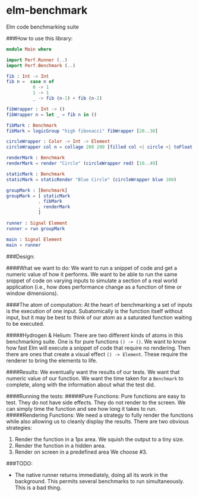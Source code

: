 elm-benchmark
=============

Elm code benchmarking suite

###How to use this library:
```elm
module Main where

import Perf.Runner (..)
import Perf.Benchmark (..)

fib : Int -> Int
fib n =  case n of
          0 -> 1
          1 -> 1
          _ -> fib (n-1) + fib (n-2)

fibWrapper : Int -> ()
fibWrapper n = let _ = fib n in ()

fibMark : Benchmark
fibMark = logicGroup "high fibonacci" fibWrapper [20..30]

circleWrapper : Color -> Int -> Element
circleWrapper col n = collage 200 200 [filled col <| circle <| toFloat n]

renderMark : Benchmark
renderMark = render "Circle" (circleWrapper red) [10..49]

staticMark : Benchmark
staticMark = staticRender "Blue Circle" (circleWrapper blue 100)

groupMark : [Benchmark]
groupMark = [ staticMark
            , fibMark
            , renderMark
            ]

runner : Signal Element
runner = run groupMark

main : Signal Element
main = runner
```


###Design:

####What we want to do:
We want to run a snippet of code and get a numeric value of how it performs.
We want to be able to run the same snippet of code on varying inputs to
simulate a section of a real world application (i.e., how does performance
change as a function of time or window dimensions).

####The atom of computation:
At the heart of benchmarking a set of inputs is the execution of one input.
Subatomically is the function itself without input, but it may be best to
think of our atom as a saturated function waiting to be executed.

#####Hydrogen & Helium:
There are two different kinds of atoms in this benchmarking suite.
One is for pure functions `() -> ()`. We want to know how fast Elm will
execute a snippet of code that require no rendering.
Then there are ones that create a visual effect `() -> Element`.
These require the renderer to bring the elements to life.

####Results:
We eventually want the results of our tests. We want that numeric value
of our function. We want the time taken for a `Benchmark` to complete, along
with the information about what the test did.

####Running the tests:
#####Pure Functions:
Pure functions are easy to test. They do not have side effects. They do not render to the screen. We can simply time the function and see how long it takes to run.
#####Rendering Functions:
We need a strategy to fully render the functions while also allowing us to cleanly display the results. There are two obvious strategies:
1. Render the function in a 1px area. We squish the output to a tiny size.
2. Render the function in a hidden area.
3. Render on screen in a predefined area
We choose #3.


###TODO:
* The native runner returns immediately, doing all its work in the background.
This permits several benchmarks to run simultaneously. This is a bad thing.
